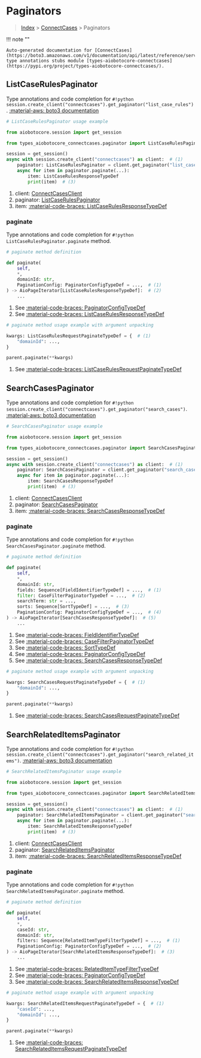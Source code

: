 # Paginators

> [Index](../README.md) > [ConnectCases](./README.md) > Paginators

!!! note ""

    Auto-generated documentation for [ConnectCases](https://boto3.amazonaws.com/v1/documentation/api/latest/reference/services/connectcases.html#connectcases)
    type annotations stubs module [types-aiobotocore-connectcases](https://pypi.org/project/types-aiobotocore-connectcases/).

## ListCaseRulesPaginator

Type annotations and code completion for `#!python session.create_client("connectcases").get_paginator("list_case_rules")`.
[:material-aws: boto3 documentation](https://boto3.amazonaws.com/v1/documentation/api/latest/reference/services/connectcases/paginator/ListCaseRules.html#ConnectCases.Paginator.ListCaseRules)

```python
# ListCaseRulesPaginator usage example

from aiobotocore.session import get_session

from types_aiobotocore_connectcases.paginator import ListCaseRulesPaginator

session = get_session()
async with session.create_client("connectcases") as client:  # (1)
    paginator: ListCaseRulesPaginator = client.get_paginator("list_case_rules")  # (2)
    async for item in paginator.paginate(...):
        item: ListCaseRulesResponseTypeDef
        print(item)  # (3)
```

1. client: [ConnectCasesClient](./client.md)
2. paginator: [ListCaseRulesPaginator](./paginators.md#listcaserulespaginator)
3. item: [:material-code-braces: ListCaseRulesResponseTypeDef](./type_defs.md#listcaserulesresponsetypedef) 


### paginate

Type annotations and code completion for `#!python ListCaseRulesPaginator.paginate` method.

```python
# paginate method definition

def paginate(
    self,
    *,
    domainId: str,
    PaginationConfig: PaginatorConfigTypeDef = ...,  # (1)
) -> AioPageIterator[ListCaseRulesResponseTypeDef]:  # (2)
    ...
```

1. See [:material-code-braces: PaginatorConfigTypeDef](./type_defs.md#paginatorconfigtypedef) 
2. See [:material-code-braces: ListCaseRulesResponseTypeDef](./type_defs.md#listcaserulesresponsetypedef) 


```python
# paginate method usage example with argument unpacking

kwargs: ListCaseRulesRequestPaginateTypeDef = {  # (1)
    "domainId": ...,
}

parent.paginate(**kwargs)
```

1. See [:material-code-braces: ListCaseRulesRequestPaginateTypeDef](./type_defs.md#listcaserulesrequestpaginatetypedef) 
## SearchCasesPaginator

Type annotations and code completion for `#!python session.create_client("connectcases").get_paginator("search_cases")`.
[:material-aws: boto3 documentation](https://boto3.amazonaws.com/v1/documentation/api/latest/reference/services/connectcases/paginator/SearchCases.html#ConnectCases.Paginator.SearchCases)

```python
# SearchCasesPaginator usage example

from aiobotocore.session import get_session

from types_aiobotocore_connectcases.paginator import SearchCasesPaginator

session = get_session()
async with session.create_client("connectcases") as client:  # (1)
    paginator: SearchCasesPaginator = client.get_paginator("search_cases")  # (2)
    async for item in paginator.paginate(...):
        item: SearchCasesResponseTypeDef
        print(item)  # (3)
```

1. client: [ConnectCasesClient](./client.md)
2. paginator: [SearchCasesPaginator](./paginators.md#searchcasespaginator)
3. item: [:material-code-braces: SearchCasesResponseTypeDef](./type_defs.md#searchcasesresponsetypedef) 


### paginate

Type annotations and code completion for `#!python SearchCasesPaginator.paginate` method.

```python
# paginate method definition

def paginate(
    self,
    *,
    domainId: str,
    fields: Sequence[FieldIdentifierTypeDef] = ...,  # (1)
    filter: CaseFilterPaginatorTypeDef = ...,  # (2)
    searchTerm: str = ...,
    sorts: Sequence[SortTypeDef] = ...,  # (3)
    PaginationConfig: PaginatorConfigTypeDef = ...,  # (4)
) -> AioPageIterator[SearchCasesResponseTypeDef]:  # (5)
    ...
```

1. See [:material-code-braces: FieldIdentifierTypeDef](./type_defs.md#fieldidentifiertypedef) 
2. See [:material-code-braces: CaseFilterPaginatorTypeDef](./type_defs.md#casefilterpaginatortypedef) 
3. See [:material-code-braces: SortTypeDef](./type_defs.md#sorttypedef) 
4. See [:material-code-braces: PaginatorConfigTypeDef](./type_defs.md#paginatorconfigtypedef) 
5. See [:material-code-braces: SearchCasesResponseTypeDef](./type_defs.md#searchcasesresponsetypedef) 


```python
# paginate method usage example with argument unpacking

kwargs: SearchCasesRequestPaginateTypeDef = {  # (1)
    "domainId": ...,
}

parent.paginate(**kwargs)
```

1. See [:material-code-braces: SearchCasesRequestPaginateTypeDef](./type_defs.md#searchcasesrequestpaginatetypedef) 
## SearchRelatedItemsPaginator

Type annotations and code completion for `#!python session.create_client("connectcases").get_paginator("search_related_items")`.
[:material-aws: boto3 documentation](https://boto3.amazonaws.com/v1/documentation/api/latest/reference/services/connectcases/paginator/SearchRelatedItems.html#ConnectCases.Paginator.SearchRelatedItems)

```python
# SearchRelatedItemsPaginator usage example

from aiobotocore.session import get_session

from types_aiobotocore_connectcases.paginator import SearchRelatedItemsPaginator

session = get_session()
async with session.create_client("connectcases") as client:  # (1)
    paginator: SearchRelatedItemsPaginator = client.get_paginator("search_related_items")  # (2)
    async for item in paginator.paginate(...):
        item: SearchRelatedItemsResponseTypeDef
        print(item)  # (3)
```

1. client: [ConnectCasesClient](./client.md)
2. paginator: [SearchRelatedItemsPaginator](./paginators.md#searchrelateditemspaginator)
3. item: [:material-code-braces: SearchRelatedItemsResponseTypeDef](./type_defs.md#searchrelateditemsresponsetypedef) 


### paginate

Type annotations and code completion for `#!python SearchRelatedItemsPaginator.paginate` method.

```python
# paginate method definition

def paginate(
    self,
    *,
    caseId: str,
    domainId: str,
    filters: Sequence[RelatedItemTypeFilterTypeDef] = ...,  # (1)
    PaginationConfig: PaginatorConfigTypeDef = ...,  # (2)
) -> AioPageIterator[SearchRelatedItemsResponseTypeDef]:  # (3)
    ...
```

1. See [:material-code-braces: RelatedItemTypeFilterTypeDef](./type_defs.md#relateditemtypefiltertypedef) 
2. See [:material-code-braces: PaginatorConfigTypeDef](./type_defs.md#paginatorconfigtypedef) 
3. See [:material-code-braces: SearchRelatedItemsResponseTypeDef](./type_defs.md#searchrelateditemsresponsetypedef) 


```python
# paginate method usage example with argument unpacking

kwargs: SearchRelatedItemsRequestPaginateTypeDef = {  # (1)
    "caseId": ...,
    "domainId": ...,
}

parent.paginate(**kwargs)
```

1. See [:material-code-braces: SearchRelatedItemsRequestPaginateTypeDef](./type_defs.md#searchrelateditemsrequestpaginatetypedef) 
